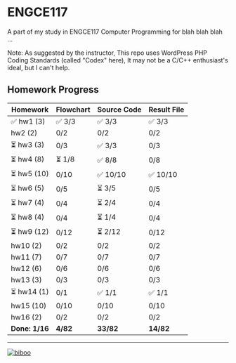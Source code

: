 # ENGCE117
A part of my study in ENGCE117 Computer Programming for blah blah blah ...

Note: As suggested by the instructor, This repo uses WordPress PHP Coding Standards (called "Codex" here), It may not be a C/C++ enthusiast's ideal, but I can't help.

## Homework Progress
| Homework | Flowchart | Source Code | Result File |
| -------- | --------- | ----------- | ----------- |
| ✅ hw1 (3) | ✅ 3/3 | ✅ 3/3 | ✅ 3/3 |
| hw2 (2) | 0/2 | 0/2 | 0/2 |
| ⏳ hw3 (3) | 0/3 | ✅ 3/3 | 0/3 |
| ⏳ hw4 (8) | ⏳ 1/8 | ✅ 8/8 | 0/8 |
| ⏳ hw5 (10) | 0/10 | ✅ 10/10 | ✅ 10/10 |
| ⏳ hw6 (5) | 0/5 | ⏳ 3/5 | 0/5 |
| ⏳ hw7 (4) | 0/4 | ⏳ 2/4 | 0/4 |
| ⏳ hw8 (4) | 0/4 | ⏳ 1/4 | 0/4 |
| ⏳ hw9 (12) | 0/12 | ⏳ 2/12 | 0/12 |
| hw10 (2) | 0/2 | 0/2 | 0/2 |
| hw11 (7) | 0/7 | 0/7 | 0/7 |
| hw12 (6) | 0/6 | 0/6 | 0/6 |
| hw13 (3) | 0/3 | 0/3 | 0/3 |
| ⏳ hw14 (1) | 0/1 | ✅ 1/1 | ✅ 1/1 |
| hw15 (10) | 0/10 | 0/10 | 0/10 |
| hw16 (2) | 0/2 | 0/2 | 0/2 |
| **Done: 1/16** | **4/82** | **33/82** | **14/82** |

---

[![biboo](https://github.com/user-attachments/assets/7eb0e6c4-8887-4caa-a7f4-44856a506c7d)](https://www.pixiv.net/en/artworks/115413628)
